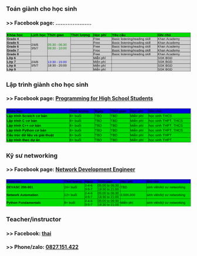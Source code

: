 ### Toán giành cho học sinh 
#### >> Facebook page: .....................
![courses](courses.png)

### Lập trình giành cho học sinh   
#### >> Facebook page: [Programming for High School Students](https://www.facebook.com/programminghss/)
![course1](course1.png) 

### Kỹ sư networking 
#### >> Facebook page: [Network Development Engineer](https://www.facebook.com/programmingna)
![course2](course2.png)            

### Teacher/instructor 
#### >> Facebook: [thai](https://www.facebook.com/thaimbw)                                      
#### >> Phone/zalo: [0827.151.422](https://www.facebook.com/thaiquocvo2001)                                         
